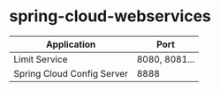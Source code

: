 # spring-cloud-webservices

|  Application           | Port              |
|------------------------|-------------------|
| Limit Service          | 8080, 8081...     |
| Spring Cloud Config Server  | 8888 |
